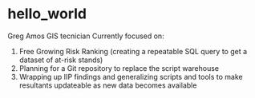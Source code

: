# hello_world

Greg Amos
GIS tecnician
Currently focused on:
1. Free Growing Risk Ranking (creating a repeatable SQL query to get a dataset of at-risk stands)
2. Planning for a Git repository to replace the script warehouse
3. Wrapping up IIP findings and generalizing scripts and tools to make resultants updateable as new data becomes available 
